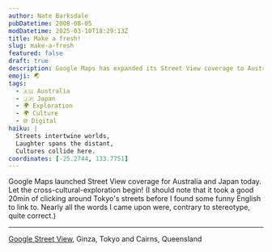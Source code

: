 ```yaml
---
author: Nate Barksdale
pubDatetime: 2008-08-05
modDatetime: 2025-03-10T18:29:13Z
title: Make a fresh!
slug: make-a-fresh
featured: false
draft: true
description: Google Maps has expanded its Street View coverage to Australia and Japan, making it a great time for cross-cultural exploration! Here's a glimpse into the experience.
emoji: 🌏
tags:
  - 🇦🇺 Australia
  - 🇯🇵 Japan
  - 🌍 Exploration
  - 🌍 Culture
  - 🌐 Digital
haiku: |
  Streets intertwine worlds,  
  Laughter spans the distant,  
  Cultures collide here.
coordinates: [-25.2744, 133.7751]
---
```


Google Maps launched Street View coverage for Australia and Japan today. Let the cross-cultural-exploration begin! (I should note that it took a good 20min of clicking around Tokyo's streets before I found some funny English to link to. Nearly all the words I came upon were, contrary to stereotype, quite correct.)

---

[Google Street View](http://maps.google.com/?ie=UTF8&ll=-1.054628,153.105469&spn=99.892878,212.695313&z=3&layer=c), Ginza, Tokyo and Cairns, Queensland
